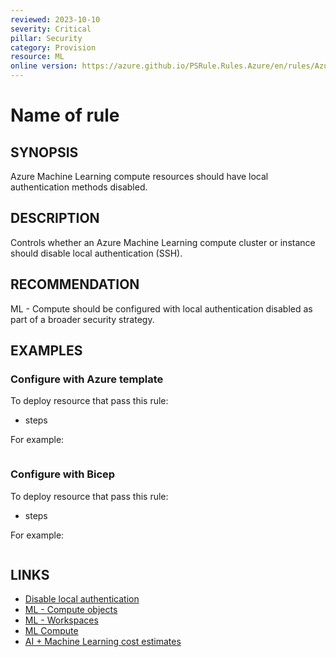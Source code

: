 ```yaml
---
reviewed: 2023-10-10
severity: Critical
pillar: Security
category: Provision
resource: ML
online version: https://azure.github.io/PSRule.Rules.Azure/en/rules/Azure.ML.DisableLocalAuth/
---
```


# Name of rule

## SYNOPSIS

Azure Machine Learning compute resources should have local authentication methods disabled.

## DESCRIPTION

Controls whether an Azure Machine Learning compute cluster or instance should disable local authentication (SSH).

## RECOMMENDATION

ML - Compute should be configured with local authentication disabled as part of a broader security strategy. 

## EXAMPLES

### Configure with Azure template

To deploy resource that pass this rule:

- steps

For example:

```json

```

### Configure with Bicep

To deploy resource that pass this rule:

- steps

For example:

```bicep

```

## LINKS

- [Disable local authentication](https://learn.microsoft.com/en-us/azure/machine-learning/how-to-integrate-azure-policy?view=azureml-api-2#disable-local-authentication)
- [ML - Compute objects](https://learn.microsoft.com/en-gb/azure/templates/microsoft.machinelearningservices/workspaces/computes?pivots=deployment-language-bicep#resource-format)
- [ML - Workspaces](https://learn.microsoft.com/azure/templates/microsoft.machinelearningservices/2023-04-01/workspaces?pivots=deployment-language-bicep)
- [ML Compute](https://learn.microsoft.com/azure/machine-learning/azure-machine-learning-glossary?view=azureml-api-2#compute)
- [AI + Machine Learning cost estimates](https://learn.microsoft.com/azure/well-architected/cost/provision-ai-ml)
